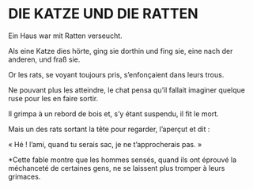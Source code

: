 # DIE KATZE UND DIE RATTEN

Ein Haus war mit Ratten verseucht. 

Als eine Katze dies hörte, ging sie dorthin und fing sie, eine nach der anderen, und fraß sie.

Or les rats, se voyant toujours pris, s’enfonçaient dans leurs trous. 

Ne pouvant plus les atteindre, le chat pensa qu’il fallait imaginer quelque ruse pour les en faire sortir. 

Il grimpa à un rebord de bois et, s’y étant suspendu, il fit le mort. 

Mais un des rats sortant la tête pour regarder, l’aperçut et dit : 

« Hé ! l’ami, quand tu serais sac, je ne t’approcherais pas. »


*Cette fable montre que les hommes sensés, quand ils ont éprouvé la méchanceté de certaines gens, ne se laissent plus tromper à leurs grimaces. 
